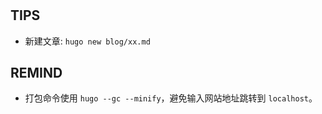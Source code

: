 #

## TIPS

- 新建文章: `hugo new blog/xx.md`

## REMIND

- 打包命令使用 `hugo --gc --minify`，避免输入网站地址跳转到 `localhost`。
